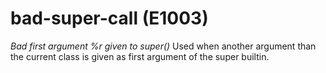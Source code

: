 # bad-super-call (E1003)
*Bad first argument %r given to super()* Used when another argument than
the current class is given as first argument of the super builtin.

